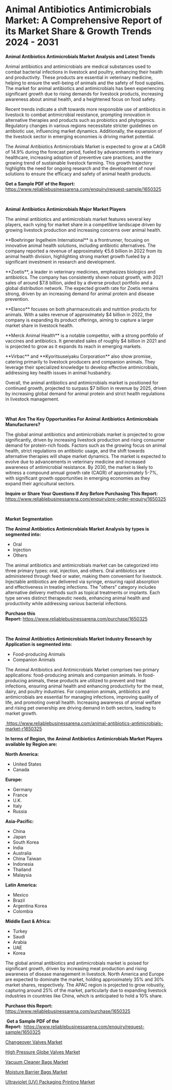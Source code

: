 <p><h1>Animal Antibiotics Antimicrobials Market: A Comprehensive Report of its Market Share & Growth Trends 2024 - 2031</h1></p><p><strong>Animal Antibiotics Antimicrobials Market Analysis and Latest Trends</strong></p>
<p><p>Animal antibiotics and antimicrobials are medical substances used to combat bacterial infections in livestock and poultry, enhancing their health and productivity. These products are essential in veterinary medicine, helping to ensure the well-being of animals and the safety of food supplies. The market for animal antibiotics and antimicrobials has been experiencing significant growth due to rising demands for livestock products, increasing awareness about animal health, and a heightened focus on food safety.</p><p>Recent trends indicate a shift towards more responsible use of antibiotics in livestock to combat antimicrobial resistance, prompting innovation in alternative therapies and products such as probiotics and phytogenics. Regulatory changes in various regions necessitate stricter guidelines on antibiotic use, influencing market dynamics. Additionally, the expansion of the livestock sector in emerging economies is driving market potential.</p><p>The Animal Antibiotics Antimicrobials Market is expected to grow at a CAGR of 14.9% during the forecast period, fueled by advancements in veterinary healthcare, increasing adoption of preventive care practices, and the growing trend of sustainable livestock farming. This growth trajectory highlights the need for ongoing research and the development of novel solutions to ensure the efficacy and safety of animal health products.</p></p>
<p><strong>Get a Sample PDF of the Report:&nbsp;</strong> <a href="https://www.reliablebusinessarena.com/enquiry/request-sample/1650325?utm_campaign=1290&utm_medium=2&utm_source=Github&utm_content=ia&utm_term=26092024&utm_id=animal-antibiotics-antimicrobials">https://www.reliablebusinessarena.com/enquiry/request-sample/1650325</a></p>
<p>&nbsp;</p>
<p><strong>Animal Antibiotics Antimicrobials Major Market Players</strong></p>
<p><p>The animal antibiotics and antimicrobials market features several key players, each vying for market share in a competitive landscape driven by growing livestock production and increasing concerns over animal health.</p><p>**Boehringer Ingelheim International** is a frontrunner, focusing on innovative animal health solutions, including antibiotic alternatives. The company reported a revenue of approximately €5.6 billion in 2022 from its animal health division, highlighting strong market growth fueled by a significant investment in research and development.</p><p>**Zoetis**, a leader in veterinary medicines, emphasizes biologics and antibiotics. The company has consistently shown robust growth, with 2021 sales of around $7.8 billion, aided by a diverse product portfolio and a global distribution network. The expected growth rate for Zoetis remains strong, driven by an increasing demand for animal protein and disease prevention.</p><p>**Elanco** focuses on both pharmaceuticals and nutrition products for animals. With a sales revenue of approximately $4 billion in 2022, the company is expanding its product offerings, aiming to capture a larger market share in livestock health.</p><p>**Merck Animal Health** is a notable competitor, with a strong portfolio of vaccines and antibiotics. It generated sales of roughly $4 billion in 2021 and is projected to grow as it expands its reach in emerging markets.</p><p>**Virbac** and **Kyoritsuseiyaku Corporation** also show promise, catering primarily to livestock producers and companion animals. They leverage their specialized knowledge to develop effective antimicrobials, addressing key health issues in animal husbandry.</p><p>Overall, the animal antibiotics and antimicrobials market is positioned for continued growth, projected to surpass $7 billion in revenue by 2025, driven by increasing global demand for animal protein and strict health regulations in livestock management.</p></p>
<p>&nbsp;</p>
<p><strong>What Are The Key Opportunities For Animal Antibiotics Antimicrobials Manufacturers?</strong></p>
<p><p>The global animal antibiotics and antimicrobials market is projected to grow significantly, driven by increasing livestock production and rising consumer demand for protein-rich foods. Factors such as the growing focus on animal health, strict regulations on antibiotic usage, and the shift towards alternative therapies will shape market dynamics. The market is expected to evolve due to advancements in veterinary medicine and increased awareness of antimicrobial resistance. By 2030, the market is likely to witness a compound annual growth rate (CAGR) of approximately 5-7%, with significant growth opportunities in emerging economies as they expand their agricultural sectors.</p></p>
<p><strong>Inquire or Share Your Questions If Any Before Purchasing This Report:</strong> <a href="https://www.reliablebusinessarena.com/enquiry/pre-order-enquiry/1650325?utm_campaign=1290&utm_medium=2&utm_source=Github&utm_content=ia&utm_term=26092024&utm_id=animal-antibiotics-antimicrobials">https://www.reliablebusinessarena.com/enquiry/pre-order-enquiry/1650325</a></p>
<p>&nbsp;</p>
<p><strong>Market Segmentation</strong></p>
<p><strong>The Animal Antibiotics Antimicrobials Market Analysis by types is segmented into:</strong></p>
<p><ul><li>Oral</li><li>Injection</li><li>Others</li></ul></p>
<p><p>The animal antibiotics and antimicrobials market can be categorized into three primary types: oral, injection, and others. Oral antibiotics are administered through feed or water, making them convenient for livestock. Injectable antibiotics are delivered via syringe, ensuring rapid absorption and effectiveness in treating infections. The "others" category includes alternative delivery methods such as topical treatments or implants. Each type serves distinct therapeutic needs, enhancing animal health and productivity while addressing various bacterial infections.</p></p>
<p><strong>Purchase this Report:&nbsp;</strong><a href="https://www.reliablebusinessarena.com/purchase/1650325?utm_campaign=1290&utm_medium=2&utm_source=Github&utm_content=ia&utm_term=26092024&utm_id=animal-antibiotics-antimicrobials">https://www.reliablebusinessarena.com/purchase/1650325</a></p>
<p>&nbsp;</p>
<p><strong>The Animal Antibiotics Antimicrobials Market Industry Research by Application is segmented into:</strong></p>
<p><ul><li>Food-producing Animals</li><li>Companion Animals</li></ul></p>
<p><p>The Animal Antibiotics and Antimicrobials Market comprises two primary applications: food-producing animals and companion animals. In food-producing animals, these products are utilized to prevent and treat infections, ensuring animal health and enhancing productivity for the meat, dairy, and poultry industries. For companion animals, antibiotics and antimicrobials are essential for managing infections, improving quality of life, and promoting overall health. Increasing awareness of animal welfare and rising pet ownership are driving demand in both sectors, leading to market growth.</p></p>
<p><a href="https://www.reliablebusinessarena.com/animal-antibiotics-antimicrobials-market-r1650325?utm_campaign=1290&utm_medium=2&utm_source=Github&utm_content=ia&utm_term=26092024&utm_id=animal-antibiotics-antimicrobials">&nbsp;https://www.reliablebusinessarena.com/animal-antibiotics-antimicrobials-market-r1650325</a></p>
<p><strong>In terms of Region, the Animal Antibiotics Antimicrobials Market Players available by Region are:</strong></p>
<p>
    <p> <strong> North America: </strong>
        <ul>
            <li>United States</li>
            <li>Canada</li>
        </ul>
        </p> 
    <p> <strong> Europe: </strong>
        <ul>
            <li>Germany</li>
            <li>France</li>
            <li>U.K.</li>
            <li>Italy</li>
            <li>Russia</li>
        </ul>
        </p> 
    <p> <strong> Asia-Pacific: </strong>
        <ul>
            <li>China</li>
            <li>Japan</li>
            <li>South Korea</li>
            <li>India</li>
            <li>Australia</li>
            <li>China Taiwan</li>
            <li>Indonesia</li>
            <li>Thailand</li>
            <li>Malaysia</li>
        </ul>
        </p> 
    <p> <strong> Latin America: </strong>
        <ul>
            <li>Mexico</li>
            <li>Brazil</li>
            <li>Argentina Korea</li>
            <li>Colombia</li>
        </ul>
        </p> 
    <p> <strong> Middle East & Africa: </strong>
        <ul>
            <li>Turkey</li>
            <li>Saudi</li>
            <li>Arabia</li>
            <li>UAE</li>
            <li>Korea</li>
        </ul>
    </p>
    </p>
<p><p>The global animal antibiotics and antimicrobials market is poised for significant growth, driven by increasing meat production and rising awareness of disease management in livestock. North America and Europe are expected to dominate the market, holding approximately 35% and 30% market shares, respectively. The APAC region is projected to grow robustly, capturing around 25% of the market, particularly due to expanding livestock industries in countries like China, which is anticipated to hold a 10% share.</p></p>
<p><strong>Purchase this Report: </strong><a href="https://www.reliablebusinessarena.com/purchase/1650325?utm_campaign=1290&utm_medium=2&utm_source=Github&utm_content=ia&utm_term=26092024&utm_id=animal-antibiotics-antimicrobials">https://www.reliablebusinessarena.com/purchase/1650325</a></p>
<p>&nbsp;<strong>Get a Sample PDF of the Report:&nbsp;&nbsp;</strong><a href="https://www.reliablebusinessarena.com/enquiry/request-sample/1650325?utm_campaign=1290&utm_medium=2&utm_source=Github&utm_content=ia&utm_term=26092024&utm_id=animal-antibiotics-antimicrobials">https://www.reliablebusinessarena.com/enquiry/request-sample/1650325</a></p>
<p><strong></strong></p>
<p><p><a href="https://www.linkedin.com/pulse/changeover-valves-market-global-regional-analysis-focus-end-i8hbe?trackingId=UULRo85gR6ezU3jXENGd6Q%3D%3D&utm_campaign=1290&utm_medium=2&utm_source=Github&utm_content=ia&utm_term=26092024&utm_id=animal-antibiotics-antimicrobials">Changeover Valves Market</a></p><p><a href="https://www.linkedin.com/pulse/high-pressure-globe-valves-market-share-size-trends-industry-i0yie?trackingId=jciiGSKuT62sXRqbQmKOKg%3D%3D&utm_campaign=1290&utm_medium=2&utm_source=Github&utm_content=ia&utm_term=26092024&utm_id=animal-antibiotics-antimicrobials">High Pressure Globe Valves Market</a></p><p><a href="https://issuu.com/reportprime-2/docs/vacuum-cleaner-bags-market-size-203_fc3279333c916c?utm_campaign=1290&utm_medium=2&utm_source=Github&utm_content=ia&utm_term=26092024&utm_id=animal-antibiotics-antimicrobials">Vacuum Cleaner Bags Market</a></p><p><a href="https://issuu.com/reportprime-2/docs/moisture-barrier-bags-market-size-2_70d7e2b7fb9fa9?utm_campaign=1290&utm_medium=2&utm_source=Github&utm_content=ia&utm_term=26092024&utm_id=animal-antibiotics-antimicrobials">Moisture Barrier Bags Market</a></p><p><a href="https://github.com/lylyparadise/Market-Research-Report-List-5/blob/main/ultraviolet-uv-packaging-printing-market.md?utm_campaign=1290&utm_medium=2&utm_source=Github&utm_content=ia&utm_term=26092024&utm_id=animal-antibiotics-antimicrobials">Ultraviolet (UV) Packaging Printing Market</a></p></p>